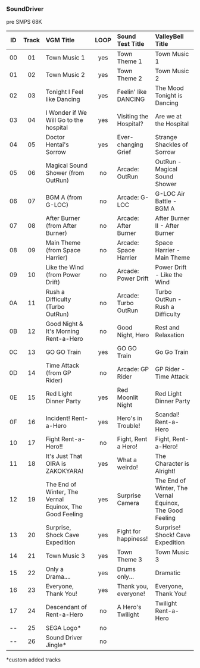 ### SoundDriver
pre SMPS 68K


| ID  | Track | VGM Title                                               | LOOP | Sound Test Title       | ValleyBell Title                                        |
| :-: | :---: | :------------------------------------------------------ | :--: | :--------------------- | :------------------------------------------------------ |
| 00  |  01   | Town Music 1                                            | yes  | Town Theme 1           | Town Music 1                                            |
| 01  |  02   | Town Music 2                                            | yes  | Town Theme 2           | Town Music 2                                            |
| 02  |  03   | Tonight I Feel like Dancing                             | yes  | Feelin' like DANCING   | The Mood Tonight is Dancing                             |
| 03  |  04   | I Wonder if We Will Go to the hospital                  | yes  | Visiting the Hospital? | Are we at the Hospital                                  |
| 04  |  05   | Doctor Hentai's Sorrow                                  | yes  | Ever-changing Grief    | Strange Shackles of Sorrow                              |
| 05  |  06   | Magical Sound Shower (from OutRun)                      |  no  | Arcade: OutRun         | OutRun - Magical Sound Shower                           |
| 06  |  07   | BGM A (from G-LOC)                                      |  no  | Arcade: G-LOC          | G-LOC Air Battle - BGM A                                |
| 07  |  08   | After Burner (from After Burner)                        |  no  | Arcade: After Burner   | After Burner II - After Burner                          |
| 08  |  09   | Main Theme (from Space Harrier)                         |  no  | Arcade: Space Harrier  | Space Harrier - Main Theme                              |
| 09  |  10   | Like the Wind (from Power Drift)                        |  no  | Arcade: Power Drift    | Power Drift - Like the Wind                             |
| 0A  |  11   | Rush a Difficulty (Turbo OutRun)                        |  no  | Arcade: Turbo OutRun   | Turbo OutRun - Rush a Difficulty                        |
| 0B  |  12   | Good Night & It's Morning Rent-a-Hero                   |  no  | Good Night, Hero       | Rest and Relaxation                                     |
| 0C  |  13   | GO GO Train                                             | yes  | GO GO Train            | Go Go Train                                             |
| 0D  |  14   | Time Attack (from GP Rider)                             |  no  | Arcade: GP Rider       | GP Rider - Time Attack                                  |
| 0E  |  15   | Red Light Dinner Party                                  | yes  | Red Moonlit Night      | Red Light Dinner Party                                  |
| 0F  |  16   | Incident! Rent-a-Hero                                   | yes  | Hero's in Trouble!     | Scandal! Rent-a-Hero                                    |
| 10  |  17   | Fight Rent-a-Hero!!                                     |  no  | Fight, Rent a Hero!    | Fight, Rent-a-Hero!                                     |
| 11  |  18   | It's Just That OIRA is ZAKOKYARA!                       | yes  | What a weirdo!         | The Character is Alright!                               |
| 12  |  19   | The End of Winter, The Vernal Equinox, The Good Feeling | yes  | Surprise Camera        | The End of Winter, The Vernal Equinox, The Good Feeling |
| 13  |  20   | Surprise, Shock Cave Expedition                         | yes  | Fight for happiness!   | Surprise! Shock! Cave Expedition                        |
| 14  |  21   | Town Music 3                                            | yes  | Town Theme 3           | Town Music 3                                            |
| 15  |  22   | Only a Drama....                                        | yes  | Drums only...          | Dramatic                                                |
| 16  |  23   | Everyone, Thank You!                                    | yes  | Thank you, everyone!   | Everyone, Thank You!                                    |
| 17  |  24   | Descendant of Rent-a-Hero                               |  no  | A Hero's Twilight      | Twilight Rent-a-Hero                                    |
| --  |  25   | SEGA Logo*                                              |  no  |                        |                                                         |
| --  |  26   | Sound Driver Jingle*                                    |  no  |                        |                                                         |

*custom added tracks